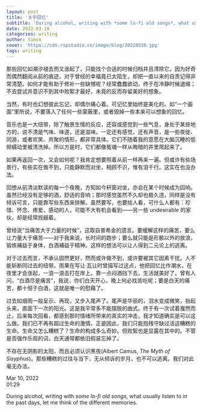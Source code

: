 ```yaml
---
layout: post
title: '关于回忆'
subtitle: 'During alcohol, writing with *some lo-fi old songs*, what usually listen to in the past days, let me think of the different memories.'
date: 2022-03-10
categories: writing
author: Simon
cover: 'https://cdn.rspstudio.cn/image/blog/20220310.jpg'
tags: writing
---
```


那些回忆如潮汐褪去而又涨起了，只能找个合适的时候归档并且清除它。因为好奇而偶然翻阅从前的痕迹，对于曾经的幸福竟已太陌生，却把一直以来的自责记得非常清楚。如何才能有助于修补一些缺憾呢？经常蠢蠢欲动，终于在冷静时候退缩；不去尝试并意识不到其中败絮才最好，未竟的反而存留美好的想象。

当然，有时也幻想彼此忘记，却偶尔痛心着。可记忆里始终是美化的。如“一个画面”里所说，不要落入了任何一些蒙蔽里，或者毁掉一些本来可以想象的回忆。

音乐也是一大纽带，除了触景生情的反应，还容或感觉到一些气息，身处于某些地方的，说不清是气味、味道，还是滋味。一定还有感觉，还有声音，是一些夜徙、同游，或者欢笑、共聚的情形，都非常具体。它们不随着我的意愿在大脑沉睡的低频蠕动里被清洗掉。所以方是时，它们都像冤魂一样从晦暗的井里爬起来了。

如果再返回一次，又会如何呢？我肯定想要照着从前一样再来一遍。但或许有些场景行，有些实在做不到，只能静默而对坐，相顾不识，惟有泪千行。这实在也没办法。

回想从前清淡默读的每一个夜晚，方知如今轩窗对坐，亦会在某个时候成为回响。虽然已经没有足够的酒，舒适的音响；那时感觉虽然不久却也极久违，同样是没有倾诉可言，只能靠写些东西来排解。虽然要写，也要给人看，可什么人都有：珍惜、怀念、疼爱、感动的人，可能不大有机会看到——另一些 undesirable 的家伙，却是经常觊觎着。

曾经说“当痛苦大于力量的时候”，这取自普希金的遗言。要缓解这样的痛苦，要么让力量大于痛苦——对于我来说，长时间的跑步；要么就只能是形骸以外的放浪，锻炼補益于身体，白酒補益于精神。这样的想法可以让人得到二元论上的逃离。

对于过去而言，不承认固然更好，然而或许做不到，或许要被其它因素干扰。人不能斩断同过去的纽带。雨果在写让·瓦让时曾描写过这点，他把回忆比作潮水，在夜里才会涨起，一浪一浪击打在岸上。靠一点闷酒挡下去，生活就美好了。曾有人问，“白酒尽是痛苦”，我说，你们白天开心，晚上何必找苦吃呢；要是白天的痛苦，都十倍于白酒，这就是唯一的慰藉了。

过去如烟雨一般呈示、再现，又步入尾声了。尾声是华丽的，泪水变成微笑，抬起头来，直面下一次的阳光。这是我平常多不能摆脱的曲式。终于有一次试着戛然而止，后来每次回看，都感到那时情绪所带来的真实的冲击，我才知道确实是可以这么做。我们已不再有超过生命的激情，正是因此，我们只能抱残守缺过活这糟糕的生命。生命又怎么糟糕了？生命的构成多么奇妙。但败絮也是显露在其中的。不管是否强作乐观的词，白天通常都依旧假装忘掉了。

不存在无阴影的太阳，而且必须认识黑夜(Albert Camus, *The Myth of Sisyphus*)。那些糟糕的过往与当下，无从倾诉的岁月，也不可以逃离。我们对此毫无办法。

Mar 10, 2022<br>01:29

During alcohol, writing with *some lo-fi old songs*, what usually listen to in the past days, let me think of the different memories. 
